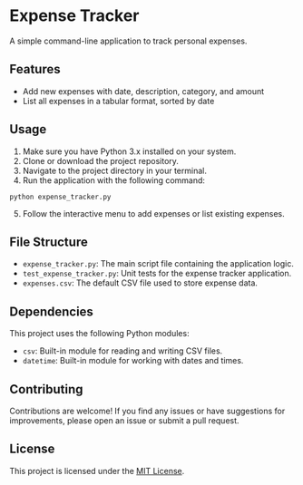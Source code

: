 
# Expense Tracker

A simple command-line application to track personal expenses.

## Features

- Add new expenses with date, description, category, and amount
- List all expenses in a tabular format, sorted by date

## Usage

1. Make sure you have Python 3.x installed on your system.
2. Clone or download the project repository.
3. Navigate to the project directory in your terminal.
4. Run the application with the following command:

```shell
python expense_tracker.py
```

5. Follow the interactive menu to add expenses or list existing expenses.

## File Structure

- `expense_tracker.py`: The main script file containing the application logic.
- `test_expense_tracker.py`: Unit tests for the expense tracker application.
- `expenses.csv`: The default CSV file used to store expense data.

## Dependencies

This project uses the following Python modules:

- `csv`: Built-in module for reading and writing CSV files.
- `datetime`: Built-in module for working with dates and times.

## Contributing

Contributions are welcome! If you find any issues or have suggestions for improvements, please open an issue or submit a pull request.

## License

This project is licensed under the [MIT License](LICENSE).
